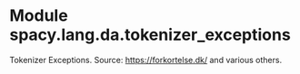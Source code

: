 Module spacy.lang.da.tokenizer_exceptions
=========================================
Tokenizer Exceptions.
Source: https://forkortelse.dk/ and various others.